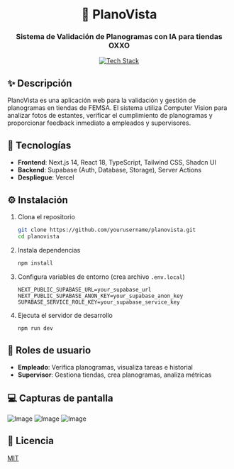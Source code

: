 <div align="center">

# 🛒 PlanoVista

### Sistema de Validación de Planogramas con IA para tiendas OXXO

[![Tech Stack](https://skillicons.dev/icons?i=nextjs,react,typescript,tailwind,supabase,vercel&theme=light)](https://skillicons.dev)

</div>

## ✨ Descripción

PlanoVista es una aplicación web para la validación y gestión de planogramas en tiendas de FEMSA. El sistema utiliza Computer Vision para analizar fotos de estantes, verificar el cumplimiento de planogramas y proporcionar feedback inmediato a empleados y supervisores.

## 🚀 Tecnologías

- **Frontend**: Next.js 14, React 18, TypeScript, Tailwind CSS, Shadcn UI
- **Backend**: Supabase (Auth, Database, Storage), Server Actions
- **Despliegue**: Vercel

## ⚙️ Instalación

1. Clona el repositorio
   ```bash
   git clone https://github.com/yourusername/planovista.git
   cd planovista
   ```

2. Instala dependencias
   ```bash
   npm install
   ```

3. Configura variables de entorno (crea archivo `.env.local`)
   ```
   NEXT_PUBLIC_SUPABASE_URL=your_supabase_url
   NEXT_PUBLIC_SUPABASE_ANON_KEY=your_supabase_anon_key
   SUPABASE_SERVICE_ROLE_KEY=your_supabase_service_key
   ```

4. Ejecuta el servidor de desarrollo
   ```bash
   npm run dev
   ```

## 👤 Roles de usuario

- **Empleado**: Verifica planogramas, visualiza tareas e historial
- **Supervisor**: Gestiona tiendas, crea planogramas, analiza métricas

## 💻 Capturas de pantalla

![Image](https://github.com/user-attachments/assets/e91d292f-7074-45f1-a3d8-25da7a7875cb)
![Image](https://github.com/user-attachments/assets/ba7acfe3-78d5-411d-93b0-ff05704c0827)
![Image](https://github.com/user-attachments/assets/8b3f3703-50a2-457c-903b-f7999989a541)


## 📝 Licencia

[MIT](LICENSE)
